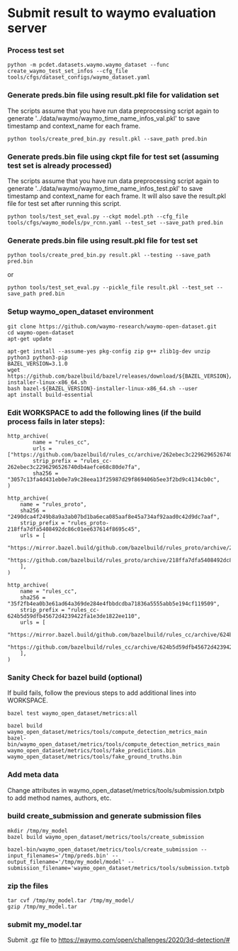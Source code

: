 # Submit result to waymo evaluation server

### Process test set
~~~
python -m pcdet.datasets.waymo.waymo_dataset --func create_waymo_test_set_infos --cfg_file tools/cfgs/dataset_configs/waymo_dataset.yaml
~~~

### Generate preds.bin file using result.pkl file for validation set
The scripts assume that you have run data preprocessing script again to generate '../data/waymo/waymo_time_name_infos_val.pkl' to save timestamp and context_name for each frame.
~~~
python tools/create_pred_bin.py result.pkl --save_path pred.bin
~~~

### Generate preds.bin file using ckpt file for test set (assuming test set is already processed)
The scripts assume that you have run data preprocessing script again to generate '../data/waymo/waymo_time_name_infos_test.pkl' to save timestamp and context_name for each frame. It will also save the result.pkl file for test set after running this script.
~~~
python tools/test_set_eval.py --ckpt model.pth --cfg_file tools/cfgs/waymo_models/pv_rcnn.yaml --test_set --save_path pred.bin
~~~

### Generate preds.bin file using result.pkl file for test set
~~~
python tools/create_pred_bin.py result.pkl --testing --save_path pred.bin
~~~
or
~~~
python tools/test_set_eval.py --pickle_file result.pkl --test_set --save_path pred.bin
~~~


### Setup waymo_open_dataset environment

~~~
git clone https://github.com/waymo-research/waymo-open-dataset.git
cd waymo-open-dataset
apt-get update

apt-get install --assume-yes pkg-config zip g++ zlib1g-dev unzip python3 python3-pip
BAZEL_VERSION=3.1.0
wget https://github.com/bazelbuild/bazel/releases/download/${BAZEL_VERSION}/bazel-${BAZEL_VERSION}-installer-linux-x86_64.sh
bash bazel-${BAZEL_VERSION}-installer-linux-x86_64.sh --user
apt install build-essential
~~~

### Edit WORKSPACE to add the following lines (if the build process fails in later steps):
~~~
http_archive(
        name = "rules_cc",
        urls = ["https://github.com/bazelbuild/rules_cc/archive/262ebec3c2296296526740db4aefce68c80de7fa.tar.gz"],
        strip_prefix = "rules_cc-262ebec3c2296296526740db4aefce68c80de7fa",
        sha256 = "3057c13fa4d431eb0e7a9c28eea13f25987d29f869406b5ee3f2bd9c4134cb0c",
)

http_archive(
    name = "rules_proto",
    sha256 = "2490dca4f249b8a9a3ab07bd1ba6eca085aaf8e45a734af92aad0c42d9dc7aaf",
    strip_prefix = "rules_proto-218ffa7dfa5408492dc86c01ee637614f8695c45",
    urls = [
        "https://mirror.bazel.build/github.com/bazelbuild/rules_proto/archive/218ffa7dfa5408492dc86c01ee637614f8695c45.tar.gz",
        "https://github.com/bazelbuild/rules_proto/archive/218ffa7dfa5408492dc86c01ee637614f8695c45.tar.gz",
    ],
)

http_archive(
    name = "rules_cc",
    sha256 = "35f2fb4ea0b3e61ad64a369de284e4fbbdcdba71836a5555abb5e194cf119509",
    strip_prefix = "rules_cc-624b5d59dfb45672d4239422fa1e3de1822ee110",
    urls = [
        "https://mirror.bazel.build/github.com/bazelbuild/rules_cc/archive/624b5d59dfb45672d4239422fa1e3de1822ee110.tar.gz",
        "https://github.com/bazelbuild/rules_cc/archive/624b5d59dfb45672d4239422fa1e3de1822ee110.tar.gz",
    ],
)
~~~

### Sanity Check for bazel build (optional)
If build fails, follow the previous steps to add additional lines into WORKSPACE.
~~~
bazel test waymo_open_dataset/metrics:all

bazel build waymo_open_dataset/metrics/tools/compute_detection_metrics_main
bazel-bin/waymo_open_dataset/metrics/tools/compute_detection_metrics_main waymo_open_dataset/metrics/tools/fake_predictions.bin waymo_open_dataset/metrics/tools/fake_ground_truths.bin
~~~

### Add meta data
Change attributes in waymo_open_dataset/metrics/tools/submission.txtpb to add method names, authors, etc.

### build create_submission and generate submission files
~~~
mkdir /tmp/my_model
bazel build waymo_open_dataset/metrics/tools/create_submission

bazel-bin/waymo_open_dataset/metrics/tools/create_submission --input_filenames='/tmp/preds.bin' --output_filename='/tmp/my_model/model' --submission_filename='waymo_open_dataset/metrics/tools/submission.txtpb'
~~~

### zip the files
~~~
tar cvf /tmp/my_model.tar /tmp/my_model/
gzip /tmp/my_model.tar
~~~

### submit my_model.tar

Submit .gz file to https://waymo.com/open/challenges/2020/3d-detection/#

